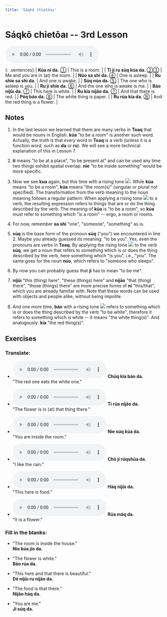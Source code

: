 ```yaml
---
title: 'Sáqkō chỉetōaı'
---
```

# **Sáqkō chỉetōaı** -- 3rd Lesson

<audio id="mainaudio" controls src="lesson.mp3"></audio>

{: .sentences}
| **Kủa ní da.**           [①](#fn-1)           | This is a room.                  |
| **Tỉ jí ru súq kúa da.** [②](#fn-2)[③](#fn-3) | Me and you are in (at) the room. |
| **Nủo sa shỉ da.**       [④](#fn-4)           | One is asleep.                   |
| **Ru shỉe sa shỉ da.**                        | And one is awake.                |
| **Sủq núo da.**          [⑤](#fn-5)           | The one who is asleep is you.    |
| **Ru jỉ shíe da.**       [⑥](#fn-6)           | And the one who is awake is me.  |
| **Bảo níjūı da.**        [⑦](#fn-7)           | This here is white.              |
| **Ru kỉa níjāo da.**     [⑦](#fn-7)           | And that there is red.           |
| **Pẻq báo da.**          [⑧](#fn-8)           | The white thing is paper.        |
| **Ru rủa kía da.**       [⑧](#fn-8)           | And the red thing is a flower.   |

## Notes

1. <a name="fn-1" /> In the last lesson we learned that there are many verbs in **Toaq** that would be nouns in English. **kủa** "to be a room" is another such word. Actually, the truth is that *every* word in **Toaq** is a verb (unless it is a function word, such as **da** or **ru**). We will see a more technical explanation of this in Lesson 7.

2. <a name="fn-2" /> **tỉ** means "to be at a place", "to be present at" and can be used any time two things exhibit spatial overlap.  **nỉe** "to be inside something" would be more specific.

3. <a name="fn-3" /> Now we see **kua** again, but this time with a rising tone ![](../tones/t2.png). While **kủa** means "to be a room", **kúa** means "the room(s)" (singular or plural not specified). The transformation from the verb meaning to the noun meaning follows a regular pattern: When applying a rising tone ![](../tones/t2.png) to a verb, the resulting expression refers to things that are or do the thing described by the verb. The meaning of **kủa** is "to be a room", so **kúa** must refer to something which "is a room" -- ergo, a room or rooms.

4. <a name="fn-4" /> For now, remember **sa shỉ** "one", "someone", "something" as is.

5. <a name="fn-5" /> **sủq** is the base form of the pronoun **súq** ("you") we encountered in line 2. Maybe you already guessed its meaning: "to be you". Yes, even the pronouns are verbs in **Toaq**. By applying the rising tone ![](../tones/t2.png) to the verb **sủq**, we get a noun that refers to something which is or does the thing described by the verb, here something which "is you", i.e., "you". The same goes for the noun **núo**, which refers to "someone who sleeps".

6. <a name="fn-6" /> By now you can probably guess that **jỉ** has to mean "to be me".

7. <a name="fn-7" /> **níjūı** "this (thing) here", "these (things) here" and **níjāo** "that (thing) there", "those (things) there" are more precise forms of **ní** "this/that", which you are already familiar with. Note that these words can be used with objects and people alike, without being impolite.

8. <a name="fn-8" /> And one more time, **báo** with a rising tone ![](../tones/t2.png) refers to something which is or does the thing described by the verb "to be white", therefore it refers to something which is white -- it means "the white thing(s)". And analogously: **kía** "the red thing(s)".

## Exercises

### Translate:

- <audio controls src="ex1.mp3"></audio>
  **Chủq kía báo da.**  
  <span class="spoiler">"The red one eats the white one."</span>
  
- <audio controls src="ex2.mp3"></audio>
  **Tỉ rúa níjāo da.**  
  <span class="spoiler">"The flower is in (at) that thing there."</span>
  
- <audio controls src="ex3.mp3"></audio>
  **Nỉe súq kúa da.**  
  <span class="spoiler">"You are inside the room."</span>
  
- <audio controls src="ex4.mp3"></audio>
  **Chỏ jí rúqshūa da.**  
  <span class="spoiler">"I like the rain."</span>
  
- <audio controls src="ex5.mp3"></audio>
  **Hảq níjūı da.**  
  <span class="spoiler">"This here is food."</span>
  
- <audio controls src="ex6.mp3"></audio>
  **Rủa máq da.**  
  <span class="spoiler">"It is a flower."</span>

### Fill in the blanks:

- "The room is inside the house."  
  **Nỉe <span class="spoiler">kúa</span> jío da.**
  
- "The flower is white."  
  **<span class="spoiler">Bảo</span> rúa da.**
  
- "This here and that there is beautiful."  
  **Dẻ <span class="spoiler">níjūı</span> ru <span class="spoiler">níjāo</span> da.**
  
- "The food is that there."  
  **<span class="spoiler">Nỉjāo</span> háq da.**
  
- "You are me."  
  **<span class="spoiler">Jỉ</span> <span class="spoiler">súq</span> da.**
